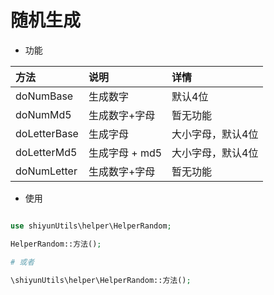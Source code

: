 # 随机生成

- 功能

| 方法         | 说明           | 详情              |
| :----------- | :------------- | :---------------- |
| doNumBase    | 生成数字       | 默认4位           |
| doNumMd5     | 生成数字+字母  | 暂无功能          |
| doLetterBase | 生成字母       | 大小字母，默认4位 |
| doLetterMd5  | 生成字母 + md5 | 大小字母，默认4位 |
| doNumLetter  | 生成数字+字母  | 暂无功能          |



- 使用

```php

use shiyunUtils\helper\HelperRandom;

HelperRandom::方法();

# 或者

\shiyunUtils\helper\HelperRandom::方法();

```